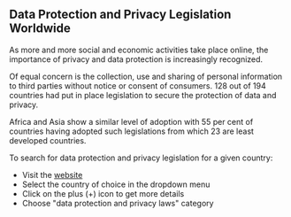 ## Data Protection and Privacy Legislation Worldwide

As more and more social and economic activities take place online, the importance of privacy and data protection is increasingly recognized.

Of equal concern is the collection, use and sharing of personal information to third parties without notice or consent of consumers. 128 out of 194 countries had put in place legislation to secure the protection of data and privacy.

Africa and Asia show a similar level of adoption with 55 per cent of countries having adopted such legislations from which 23 are least developed countries.

To search for data protection and privacy legislation for a given country: 
* Visit the [website](https://unctad.org/page/data-protection-and-privacy-legislation-worldwide)
* Select the country of choice in the dropdown menu
* Click on the plus (+) icon to get more details 
* Choose  "data protection and privacy laws" category

